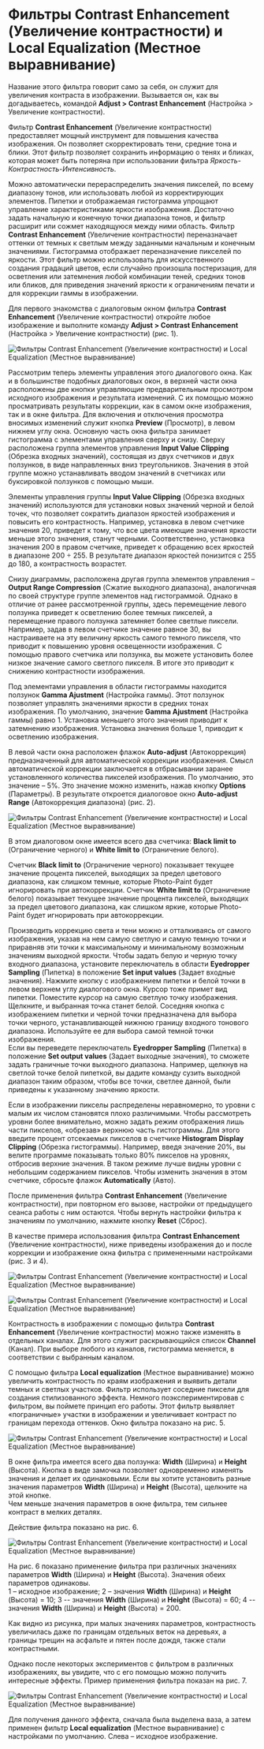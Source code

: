 # Фильтры Contrast Enhancement (Увеличение контрастности) и Local Equalization (Местное выравнивание)

Название этого фильтра говорит само за себя, он служит для увеличения контраста в изображении. Вызывается он, как вы догадываетесь, командой **Adjust > Contrast Enhancement** (Настройка > Увеличение контрастности).

Фильтр **Contrast Enhancement** (Увеличение контрастности) предоставляет мощный инструмент для повышения качества изображения. Он позволяет скорректировать тени, средние тона и блики. Этот фильтр позволяет сохранить информацию о тенях и бликах, которая может быть потеряна при использовании фильтра _Яркость-Контрастность-Интенсивность_.

Можно автоматически перераспределить значения пикселей, по всему диапазону тонов, или использовать любой из корректирующих элементов. Пипетки и отображаемая гистограмма упрощают управление характеристиками яркости изображения. Достаточно задать начальную и конечную точки диапазона тонов, и фильтр расширит или сожмет находящуюся между ними область. Фильтр **Contrast Enhancement** (Увеличение контрастности) переназначает оттенки от темных к светлым между заданными начальным и конечным значениями. Гистограмма отображает переназначение пикселей по яркости. Этот фильтр можно использовать для искусственного создания градаций цветов, если случайно произошла постеризация, для осветления или затемнения любой комбинации теней, средних тонов или бликов, для приведения значений яркости к ограничениям печати и для коррекции гаммы в изображении.

Для первого знакомства с диалоговым окном фильтра **Contrast Enhancement** (Увеличение контрастности) откройте любое изображение и выполните команду **Adjust > Contrast Enhancement** (Настройка > Увеличение контрастности) (рис. 1).

![Фильтры Contrast Enhancement (Увеличение контрастности) и Local Equalization (Местное выравнивание)](./7ef1dc8b-4b53-4fa3-a550-e71a91623c8d.jpg)

Рассмотрим теперь элементы управления этого диалогового окна. Как и в большинстве подобных диалоговых окон, в верхней части окна расположены две кнопки управляющие предварительным просмотром исходного изображения и результата изменений. С их помощью можно просматривать результаты коррекции, как в самом окне изображения, так и в окне фильтра. Для включения и отключения просмотра вносимых изменений служит кнопка **Preview** (Просмотр), в левом нижнем углу окна. Основную часть окна фильтра занимает гистограмма с элементами управления сверху и снизу. Сверху расположена группа элементов управления **Input Value Clipping** (Обрезка входных значений), состоящая из двух счетчиков и двух ползунков, в виде направленных вниз треугольников. Значения в этой группе можно устанавливать вводом значений в счетчиках или буксировкой ползунков с помощью мыши.

Элементы управления группы **Input Value Clipping** (Обрезка входных значений) используются для установки новых значений черной и белой точек, что позволяет сократить диапазон яркостей изображения и повысить его контрастность. Например, установка в левом счетчике значения 20, приведет к тому, что все цвета имеющие значения яркости меньше этого значения, станут черными. Соответственно, установка значения 200 в правом счетчике, приведет к обращению всех яркостей в диапазоне 200 ÷ 255\. В результате диапазон яркостей понизится с 255 до 180, а контрастность возрастет.

Снизу диаграммы, расположена другая группа элементов управления – **Output Range Compression** (Сжатие выходного диапазона), аналогичная по своей структуре группе элементов над гистограммой. Однако в отличие от ранее рассмотренной группы, здесь перемещение левого ползунка приведет к осветлению более темных пикселей, а перемещение правого ползунка затемняет более светлые пиксели. Например, задав в левом счетчике значение равное 30, вы настраиваете на эту величину яркость самого темного пикселя, что приводит к повышению уровня освещенности изображения. С помощью правого счетчика или ползунка, вы можете установить более низкое значение самого светлого пикселя. В итоге это приводит к снижению контрастности изображения.

Под элементами управления в области гистограммы находится ползунок **Gamma Ajustment** (Настройка гаммы). Этот ползунок позволяет управлять значениями яркости в средних тонах изображения. По умолчанию, значение **Gamma Ajustment** (Настройка гаммы) равно 1\. Установка меньшего этого значения приводит к затемнению изображения. Установка значения больше 1, приводит к осветлению изображения.

В левой части окна расположен флажок **Auto-adjust** (Автокоррекция) предназначенный для автоматической коррекции изображения. Смысл автоматической коррекции заключается в отбрасывании заранее установленного количества пикселей изображения. По умолчанию, это значение – 5%. Это значение можно изменить, нажав кнопку **Options** (Параметры). В результате откроется диалоговое окно **Auto-adjust Range** (Автокоррекция диапазона) (рис. 2).

![Фильтры Contrast Enhancement (Увеличение контрастности) и Local Equalization (Местное выравнивание)](./d037eafc-603a-4533-b034-2654c277dbdf.jpg)

В этом диалоговом окне имеется всего два счетчика: **Black limit to** (Ограничение черного) и **White limit to** (Ограничение белого).

Счетчик **Black limit to** (Ограничение черного) показывает текущее значение процента пикселей, выходящих за предел цветового диапазона, как слишком темные, которые Photo-Paint будет игнорировать при автокоррекции. Счетчик **White limit to** (Ограничение белого) показывает текущее значение процента пикселей, выходящих за предел цветового диапазона, как слишком яркие, которые Photo-Paint будет игнорировать при автокоррекции.

Производить коррекцию света и тени можно и отталкиваясь от самого изображения, указав на нем самую светлую и самую темную точки и приравняв эти точки к максимальному и минимальному возможным значениям выходной яркости. Чтобы задать белую и черную точку входного диапазона, установите переключатель в области **Eyedropper Sampling** (Пипетка) в положение **Set input values** (Задает входные значения). Нажмите кнопку с изображением пипетки и белой точки в левом верхнем углу диалогового окна. Курсор тоже примет вид пипетки. Поместите курсор на самую светлую точку изображения. Щелкните, и выбранная точка станет белой. Соседняя кнопка с изображением пипетки и черной точки предназначена для выбора точки черного, устанавливающей нижнюю границу входного тонового диапазона. Используйте ее для выбора самой темной точки изображения.  
Если вы переведете переключатель **Eyedropper Sampling** (Пипетка) в положение **Set output values** (Задает выходные значения), то сможете задать граничные точки выходного диапазона. Например, щелкнув на светлой точке белой пипеткой, вы дадите команду сузить выходной диапазон таким образом, чтобы все точки, светлее данной, были приведены к указанному значению яркости.

Если в изображении пикселы распределены неравномерно, то уровни с малым их числом становятся плохо различимыми. Чтобы рассмотреть уровни более внимательно, можно задать режим отображения лишь части пикселов, «обрезав» верхнюю часть гистограммы. Для этого введите процент отсекаемых пикселов в счетчике **Histogram Display Clipping** (Обрезка гистограммы). Например, введя значение 20%, вы велите программе показывать только 80% пикселов на уровнях, отбросив верхние значения. В таком режиме лучше видны уровни с небольшим содержанием пикселов. Чтобы изменить значения в этом счетчике, сбросьте флажок **Automatically** (Авто).

После применения фильтра **Contrast Enhancement** (Увеличение контрастности), при повторном его вызове, настройки от предыдущего сеанса работы с ним остаются. Чтобы вернуть настройки фильтра к значениям по умолчанию, нажмите кнопку **Reset** (Сброс).

В качестве примера использования фильтра **Contrast Enhancement** (Увеличение контрастности), ниже приведены изображения до и после коррекции и изображение окна фильтра с примененными настройками (рис. 3 и 4).

![Фильтры Contrast Enhancement (Увеличение контрастности) и Local Equalization (Местное выравнивание)](./d7fdc4fb-c591-4d85-b6b0-0183ea5c4e22.jpg)

![Фильтры Contrast Enhancement (Увеличение контрастности) и Local Equalization (Местное выравнивание)](./ca26c076-e73d-4956-96fc-60e48504bd0a.jpg)

Контрастность в изображении с помощью фильтра **Contrast Enhancement** (Увеличение контрастности) можно также изменять в отдельных каналах. Для этого служит раскрывающийся список **Channel** (Канал). При выборе любого из каналов, гистограмма меняется, в соответствии с выбранным каналом.

С помощью фильтра **Local equalization** (Местное выравнивание) можно увеличить контрастность по краям изображения и выявить детали темных и светлых участков. Фильтр использует соседние пиксели для создания стилизованного эффекта. Немного поэкспериментировав с фильтром, вы поймете принцип его работы. Этот фильтр выявляет «пограничные» участки в изображении и увеличивает контраст по границам перехода оттенков. Окно фильтра показано на рис. 5.

![Фильтры Contrast Enhancement (Увеличение контрастности) и Local Equalization (Местное выравнивание)](./1df41aaf-1c53-41a6-a9b0-7b2c5d19eb2b.jpg)

В окне фильтра имеется всего два ползунка: **Width** (Ширина) и **Height** (Высота). Кнопка в виде замочка позволяет одновременно изменять значения и делает их одинаковыми. Если вы хотите установить разные значения параметров **Width** (Ширина) и **Height** (Высота), щелкните на этой кнопке.  
Чем меньше значения параметров в окне фильтра, тем сильнее контраст в мелких деталях.

Действие фильтра показано на рис. 6.

![Фильтры Contrast Enhancement (Увеличение контрастности) и Local Equalization (Местное выравнивание)](./56f5203a-1b7a-4cdf-a908-79ead1f4bcb3.jpg)

На рис. 6 показано применение фильтра при различных значениях параметров **Width** (Ширина) и **Height** (Высота). Значения обеих параметров одинаковы.  
1 – исходное изображение; 2 – значения **Width** (Ширина) и **Height** (Высота) = 10; 3 -- значения **Width** (Ширина) и **Height** (Высота) = 60; 4 -- значения **Width** (Ширина) и **Height** (Высота) = 200.

Как видно из рисунка, при малых значениях параметров, контрастность увеличилась даже по границам отдельных веток на деревьях, а границы трещин на асфальте и пятен после дождя, также стали контрастными.

Однако после некоторых экспериментов с фильтром в различных изображениях, вы увидите, что с его помощью можно получить интересные эффекты. Пример применения фильтра показан на рис. 7.

![Фильтры Contrast Enhancement (Увеличение контрастности) и Local Equalization (Местное выравнивание)](./410ec3cc-dceb-4a3f-bbe7-9cc1371fe1c7.jpg)

Для получения данного эффекта, сначала была выделена ваза, а затем применен фильтр **Local equalization** (Местное выравнивание) с настройками по умолчанию. Слева – исходное изображение.